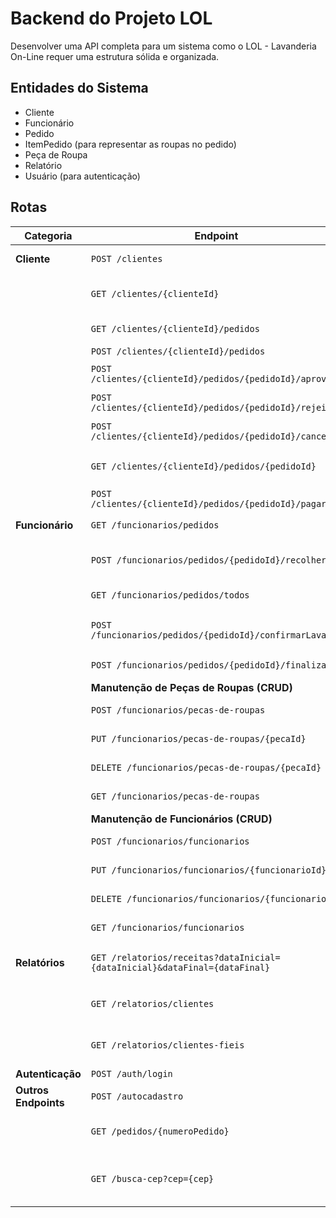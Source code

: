 # Backend do Projeto LOL

Desenvolver uma API completa para um sistema como o LOL - Lavanderia On-Line requer uma estrutura sólida e organizada.

## Entidades do Sistema
- Cliente
- Funcionário
- Pedido
- ItemPedido (para representar as roupas no pedido)
- Peça de Roupa
- Relatório
- Usuário (para autenticação)

## Rotas


| Categoria                 | Endpoint                                                | Descrição                                         |
|---------------------------|---------------------------------------------------------|---------------------------------------------------|
| **Cliente**               | `POST /clientes`                                        | Cadastrar um cliente                              |
|                           | `GET /clientes/{clienteId}`                            | Consultar detalhes do cliente logado              |
|                           | `GET /clientes/{clienteId}/pedidos`                    | Listar pedidos do cliente                        |
|                           | `POST /clientes/{clienteId}/pedidos`                   | Fazer um pedido                                   |
|                           | `POST /clientes/{clienteId}/pedidos/{pedidoId}/aprovar` | Aprovar um orçamento                             |
|                           | `POST /clientes/{clienteId}/pedidos/{pedidoId}/rejeitar` | Rejeitar um orçamento                           |
|                           | `POST /clientes/{clienteId}/pedidos/{pedidoId}/cancelar` | Cancelar um pedido                               |
|                           | `GET /clientes/{clienteId}/pedidos/{pedidoId}`          | Consultar detalhes de um pedido                  |
|                           | `POST /clientes/{clienteId}/pedidos/{pedidoId}/pagar`   | Pagar um pedido                                   |
| **Funcionário**           | `GET /funcionarios/pedidos`                             | Listar pedidos em aberto                         |
|                           | `POST /funcionarios/pedidos/{pedidoId}/recolher`        | Registrar recolhimento de pedido                |
|                           | `GET /funcionarios/pedidos/todos`                       | Listar todos os pedidos                          |
|                           | `POST /funcionarios/pedidos/{pedidoId}/confirmarLavagem` | Confirmar lavagem de pedido                     |
|                           | `POST /funcionarios/pedidos/{pedidoId}/finalizar`       | Finalizar um pedido                               |
|                           | **Manutenção de Peças de Roupas (CRUD)**               |                                                   |
|                           | `POST /funcionarios/pecas-de-roupas`                   | Inserir peça de roupa                            |
|                           | `PUT /funcionarios/pecas-de-roupas/{pecaId}`            | Atualizar peça de roupa                          |
|                           | `DELETE /funcionarios/pecas-de-roupas/{pecaId}`         | Remover peça de roupa                            |
|                           | `GET /funcionarios/pecas-de-roupas`                     | Listar peças de roupas                          |
|                           | **Manutenção de Funcionários (CRUD)**                  |                                                   |
|                           | `POST /funcionarios/funcionarios`                       | Inserir funcionário                             |
|                           | `PUT /funcionarios/funcionarios/{funcionarioId}`        | Atualizar funcionário                           |
|                           | `DELETE /funcionarios/funcionarios/{funcionarioId}`     | Remover funcionário                             |
|                           | `GET /funcionarios/funcionarios`                         | Listar funcionários                             |
| **Relatórios**            | `GET /relatorios/receitas?dataInicial={dataInicial}&dataFinal={dataFinal}` | Gerar relatório de receitas em PDF  |
|                           | `GET /relatorios/clientes`                               | Gerar relatório de clientes em PDF              |
|                           | `GET /relatorios/clientes-fieis`                          | Gerar relatório de clientes fiéis em PDF       |
| **Autenticação**          | `POST /auth/login`                                       | Login                                             |
| **Outros Endpoints**      | `POST /autocadastro`                                     | Autocadastro de clientes                        |
|                           | `GET /pedidos/{numeroPedido}`                           | Consulta de pedido por número                    |
|                           | `GET /busca-cep?cep={cep}`                             | Busca de CEP (para consultar automaticamente o endereço) |
